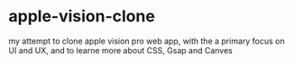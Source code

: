 # apple-vision-clone
my attempt to clone apple vision pro web app, with the a primary focus on UI and UX, and to learne more about CSS, Gsap and Canves
